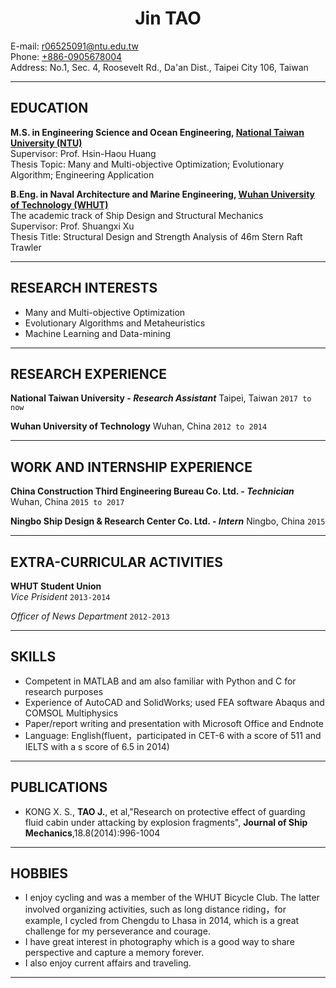 # **<center>Jin TAO</center>**

E-mail: <r06525091@ntu.edu.tw>  
Phone: [+886-0905678004](tel://+886-0905678004)  
Address: No.1, Sec. 4, Roosevelt Rd., Da'an Dist., Taipei City 106, Taiwan

***

## EDUCATION

**M.S. in Engineering Science and Ocean Engineering, [National Taiwan University (NTU)](http://www.ntu.edu.tw)**  
Supervisor: Prof. Hsin-Haou Huang  
Thesis Topic: Many and Multi-objective Optimization; Evolutionary Algorithm; Engineering Application

**B.Eng. in Naval Architecture and Marine Engineering, [Wuhan University of Technology (WHUT)](http://www.whut.edu.cn)**  
The academic track of Ship Design and Structural Mechanics  
Supervisor: Prof. Shuangxi Xu  
Thesis Title: Structural Design and Strength Analysis of 46m Stern Raft Trawler

***

## RESEARCH INTERESTS

- Many and Multi-objective Optimization  
- Evolutionary Algorithms and Metaheuristics  
- Machine Learning and Data-mining

***

## RESEARCH EXPERIENCE

**National Taiwan University - _Research Assistant_**   Taipei, Taiwan ```2017 to now```  


**Wuhan University of Technology**    Wuhan, China  ```2012 to 2014```  

***

## WORK AND INTERNSHIP EXPERIENCE

**China Construction Third Engineering Bureau Co. Ltd. - _Technician_**  Wuhan, China  ```2015 to 2017```


**Ningbo Ship Design & Research Center Co. Ltd. - _Intern_**         Ningbo, China  ```2015```



***

## EXTRA-CURRICULAR ACTIVITIES

**WHUT Student Union**  
_Vice Prisident_ ```2013-2014```   
  
  
  

_Officer of News Department_ ```2012-2013```   


***

## SKILLS

- Competent in MATLAB and am also familiar with Python and C for research purposes  
- Experience of AutoCAD and SolidWorks; used FEA software Abaqus and COMSOL Multiphysics  
- Paper/report writing and presentation with Microsoft Office and Endnote  
- Language: English(fluent，participated in CET-6 with a score of 511 and IELTS with a s score of 6.5 in 2014)

***

## PUBLICATIONS

- KONG X. S., __TAO J.__, et al,"Research on protective effect of guarding fluid cabin under attacking by explosion fragments", __Journal of Ship Mechanics__,18.8(2014):996-1004

***

## HOBBIES

- I enjoy cycling and was a member of the WHUT Bicycle Club. The latter involved organizing activities, such as long distance riding，for example, I cycled from Chengdu to Lhasa in 2014, which is a great challenge for my perseverance and courage. 
- I have great interest in photography which is a good way to share perspective and capture a memory forever.
- I also enjoy current affairs and traveling.

***
